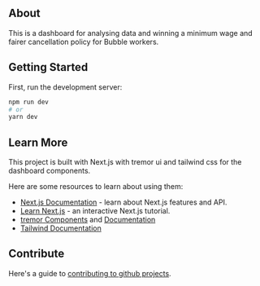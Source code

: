 ## About

This is a dashboard for analysing data and winning a minimum wage and fairer cancellation policy for Bubble workers.

## Getting Started

First, run the development server:

```bash
npm run dev
# or
yarn dev
```

## Learn More

This project is built with Next.js with tremor ui and tailwind css for the dashboard components.

Here are some resources to learn about using them:

- [Next.js Documentation](https://nextjs.org/docs) - learn about Next.js features and API.
- [Learn Next.js](https://nextjs.org/learn) - an interactive Next.js tutorial.
- [tremor Components](https://www.tremor.so/components) and [Documentation](https://www.tremor.so/docs/getting-started/installation)
- [Tailwind Documentation](https://tailwindui.com/documentation)

## Contribute

Here's a guide to [contributing to github projects](https://dev.to/codesphere/how-to-start-contributing-to-open-source-projects-on-github-534n).
